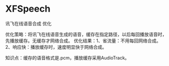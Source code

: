 # XFSpeech
讯飞在线语音合成 优化

优化策略：将讯飞在线语音生成的语音，缓存在指定路径，以后每回播放语音时，先播放缓存。无缓存才网络合成。
优化结果：1、省流量：不用每回网络合成。2、响应快：播放缓存时，速度明显快于网络合成。

知识点：缓存的语音格式是.pcm，播放缓存采用AudioTrack。
